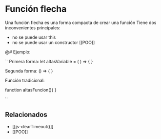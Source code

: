 # Función flecha

Una función flecha es una forma compacta de crear una función
Tiene dos inconvenientes principales:

* no se puede usar this
* no se puede usar un constructor [[POO]]

@# Ejemplo:

``
Primera forma:
let altasVariable = ( ) => {
}

Segunda forma:
() => { }

Función tradicional:

function altasFuncion(){
}

``

## Relacionados

* [[js-clearTimeout()]]
* [[POO]]

